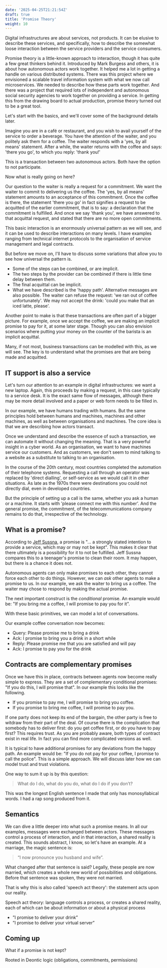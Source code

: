 ```yaml
---
date: '2025-04-25T21:21:54Z'
draft: true
title: 'Promise Theory'
weight: 10
---
```

Digital infrastructures are about services, not products.
It can be elusive to describe these services, and specifically, how to describe the somewhat loose interaction between the service providers and the service consumers.

Promise theory is a little-known approach to interaction, though it has quite a few great thinkers behind it.
Introduced by Mark Burgess and others, it is about how autonomous actors work together.
It helped me a lot in getting a handle on various distributed systems.
There was this project where we envisioned a scalable travel information system with what we now call microservices.
We needed to describe how these parts work together.
And there was a project that required lots of independent and autonomous social security agencies to work together on providing a service.
In getting this from the drawing board to actual production, promise theory turned out to be a great tool.

Let's start with the basics, and we'll cover some of the background details later.

Imagine you are in a café or restaurant, and you wish to avail yourself of the service to order a beverage.
You have the attention of the waiter, and you politely ask them for a coffee. The waiter responds with a 'yes, by all means' statement. After a while, the waiter returns with the coffee and says: 'there you go', to which you reply: 'thank you!'

This is a transaction between two autonomous actors. Both have the option to not participate.

Now what is really going on here?

Our question to the waiter is really a request for a commitment.
We want the waiter to commit to delivering us the coffee.
The 'yes, by all means' statement amounts to an acceptance of this commitment.
Once the coffee is there, the statement 'there you go' in fact signifies a request to be acquitted of the earlier commitment, that is to say: a declaration that the commitment is fulfilled.
And once we say 'thank you', we have answered to that acquittal request, and stated that there are no more open commitments.

This basic interaction is an enormously universal pattern as we will see, and it can be used to describe interactions on many levels.
I have examples ranging from technical internet protocols to the organisation of service management and legal contracts.

But before we move on, I'll have to discuss some variations that allow you to see how universal the pattern is.

- Some of the steps can be combined, or are implicit.
- The two steps by the provider can be combined if there is little time delay between them.
- The final acquittal can be implicit.
- What we have described is the 'happy path'. Alternative messages are also possible. The waiter can refuse the request: 'we ran out of coffee unfortunately'. We may not accept the drink: 'could you make that an iced latte, please'.

Another point to make is that these transactions are often part of a bigger picture.
For example, once we accept the coffee, we are making an implicit promise to pay for it, at some later stage.
Though you can also envision scenarios where putting your money on the counter of the barista is an implicit acquittal.

Many, if not most, business transactions can be modelled with this, as we will see.
The key is to understand what the promises are that are being made and acquitted.

## IT support is also a service

Let's turn our attention to an example in digital infrastructures: we want a new laptop.
Again, this proceeds by making a request, in this case typically to a service desk.
It is the exact same flow of messages, although there may be more detail involved and a paper or web form needs to be filled in.

In our example, we have humans trading with humans.
But the same principles hold between humans and machines, machines and other machines, as well as between organisations and machines.
The core idea is that we are describing how actors transact.

Once we understand and describe the essence of such a transaction, we can automate it without changing the meaning.
That is a very powerful insight in a cyber world.
As an organisation, we want to have machines service our customers.
And as customers, we don't seem to mind talking to a website as a substitute to talking to an organisation.

In the course of the 20th century, most countries completed the automation of their telephone systems.
Requesting a call through an operator was replaced by 'direct dialling', or self-service as we would call it in other situations.
As late as the 1970s there were destinations you could not directly dial, even in developed countries.

But the principle of setting up a call is the same, whether you ask a human or a machine.
It starts with 'please connect me with this number'.
And the general promise, the commitment, of the telecommunications company remains to do that, irrespective of the technology.

## What is a promise?

According to [Jeff Sussna](https://www.oreilly.com/library/view/designing-delivery/9781491903742/), a promise is "... a strongly stated intention to provide a service, which may or may not be kept".
This makes it clear that there ultimately is a possibility for it to not be fulfilled.
Jeff Sussna compares this to a teenager's promise to clean their room.
It may happen, but there is a chance it does not.

Autonomous agents can only make promises to each other, they cannot force each other to do things.
However, we can *ask* other agents to make a promise to us.
In our example, we ask the waiter to bring us a coffee.
The waiter may chose to respond by making the actual promise.

The next important construct is the *conditional* promise.
An example would be: "If you bring me a coffee, I will promise to pay you for it".

With these basic primitives, we can model a lot of conversations.

Our example coffee conversation now becomes:

- Query: Please promise me to bring a drink
- Ack:  I promise to bring you a drink in a short while
- Reply: Please promise me that you are satisfied and will pay
- Ack: I promise to pay you for the drink

## Contracts are complementary promises

Once we have this in place, contracts between agents now become really simple to express.
They are a set of complementary conditional promises: "If you do this, I will promise that".
In our example this looks like the following.

- If you promise to pay me, I will promise to bring you coffee.
- If you promise to bring me coffee, I will promise to pay you.

If one party does not keep its end of the bargain, the other party is free to witdraw from their part of the deal.
Of course there is the complication that somebody has to deliver first: do you get coffee first, or do you have to pay first?
This requires trust.
As you are probably aware, both types of contract exist in real life.
In fact you can find more complicated versions as well.

It is typical to have additional promises for any deviations from the happy path.
An example would be: "If you do not pay for your coffee, I promise to call the police".
This is a simple approach.
We will discuss later how we can model trust and trust violations.

One way to sum it up is by this question:

>What do I do, what do you do, what do I do if you don’t?

This was the longest English sentence I made that only has monosyllabical words.
I had a rap song produced from it.

## Semantics

We can dive a little deeper into what such a promise means.
In all our examples, messages were exchanged between actors.
These messages control a process of interaction, and in that interaction, a shared reality is created.
This sounds abstract, I know, so let's have an example.
At a marriage, the magic sentence is: 
>“I now pronounce you husband and wife”.

What changed after that sentence is said?
Legally, these people are now married, which creates a whole new world of possibilities and obligations.
Before that sentence was spoken, they were not married.

That is why this is also called 'speech act theory': the statement acts upon our reality.

Speech act theory: language controls a process, or creates a shared reality, each of which can be about information or about a physical process

- ”I promise to deliver your drink”
- ”I promise to deliver your virtual server”

## Coming up

What if a promise is not kept?

Rooted in Deontic logic (obligations, commitments, permissions)
